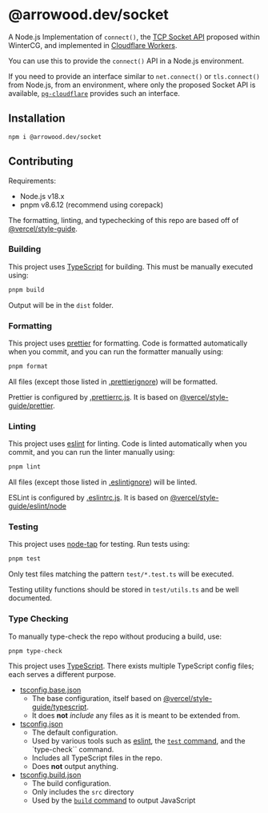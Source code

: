 # @arrowood.dev/socket

A Node.js Implementation of `connect()`, the [TCP Socket API](https://github.com/wintercg/proposal-sockets-api) proposed within WinterCG, and implemented in [Cloudflare Workers](https://developers.cloudflare.com/workers/runtime-apis/tcp-sockets/).

You can use this to provide the `connect()` API in a Node.js environment.

If you need to provide an interface similar to `net.connect()` or `tls.connect()` from Node.js, from an environment, where only the proposed Socket API is available, [`pg-cloudflare`](https://github.com/brianc/node-postgres/blob/master/packages/pg-cloudflare/README.md) provides such an interface.

## Installation

```
npm i @arrowood.dev/socket
```

## Contributing

Requirements:

- Node.js v18.x
- pnpm v8.6.12 (recommend using corepack)

The formatting, linting, and typechecking of this repo are based off of [@vercel/style-guide](https://github.com/vercel/style-guide).

### Building

This project uses [TypeScript](https://www.typescriptlang.org/) for building. This must be manually executed using:

```sh
pnpm build
```

Output will be in the `dist` folder.

### Formatting

This project uses [prettier](https://prettier.io/) for formatting. Code is formatted automatically when you commit, and you can run the formatter manually using:

```sh
pnpm format
```

All files (except those listed in [.prettierignore](./.prettierignore)) will be formatted.

Prettier is configured by [.prettierrc.js](./.prettierrc.js). It is based on [@vercel/style-guide/prettier](https://github.com/vercel/style-guide#prettier).

### Linting

This project uses [eslint](https://eslint.org/) for linting. Code is linted automatically when you commit, and you can run the linter manually using:

```sh
pnpm lint
```

All files (except those listed in [.eslintignore](./.eslintignore)) will be linted.

ESLint is configured by [.eslintrc.js](./.eslintrc.js). It is based on [@vercel/style-guide/eslint/node](https://github.com/vercel/style-guide#eslint)

### Testing

This project uses [node-tap](https://node-tap.org/) for testing. Run tests using:

```sh
pnpm test
```

Only test files matching the pattern `test/*.test.ts` will be executed.

Testing utility functions should be stored in `test/utils.ts` and be well documented.

### Type Checking

To manually type-check the repo without producing a build, use:

```sh
pnpm type-check
```

This project uses [TypeScript](https://www.typescriptlang.org/). There exists multiple TypeScript config files; each serves a different purpose.

- [tsconfig.base.json](./tsconfig.base.json)
  - The base configuration, itself based on [@vercel/style-guide/typescript](https://github.com/vercel/style-guide#typescript).
  - It does **not** _include_ any files as it is meant to be extended from.
- [tsconfig.json](./tsconfig.json)
  - The default configuration.
  - Used by various tools such as [eslint](#linting), the [`test` command](#testing), and the `type-check`` command.
  - Includes all TypeScript files in the repo.
  - Does **not** output anything.
- [tsconfig.build.json](./tsconfig.build.json)
  - The build configuration.
  - Only includes the `src` directory
  - Used by the [`build` command](#building) to output JavaScript

